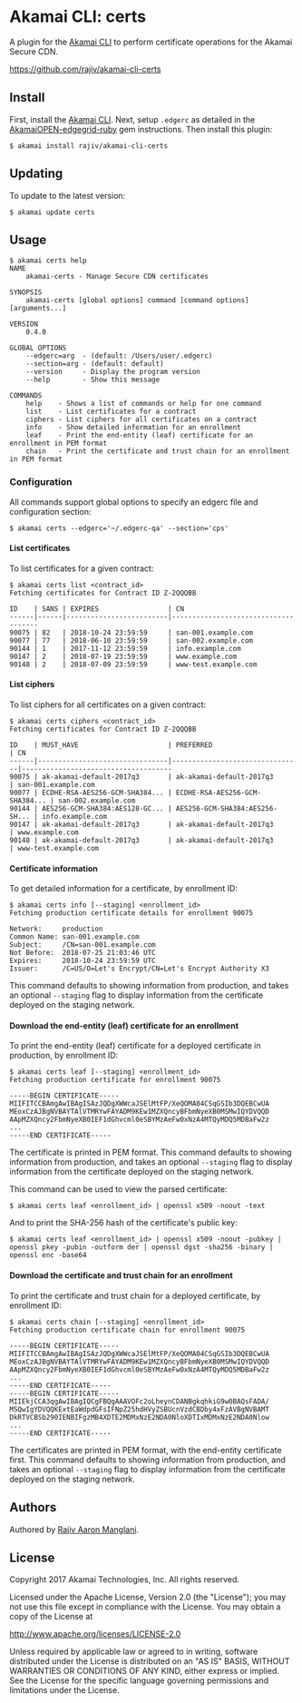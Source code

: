 # Akamai CLI: certs

A plugin for the [Akamai CLI](https://github.com/akamai/cli) to perform certificate operations for the Akamai Secure CDN.

https://github.com/rajiv/akamai-cli-certs

## Install

First, install the [Akamai CLI](https://github.com/akamai/cli). Next, setup `.edgerc` as detailed in the [AkamaiOPEN-edgegrid-ruby](https://github.com/akamai/AkamaiOPEN-edgegrid-ruby) gem instructions. Then install this plugin:

    $ akamai install rajiv/akamai-cli-certs

## Updating

To update to the latest version:

    $ akamai update certs

## Usage

    $ akamai certs help
    NAME
        akamai-certs - Manage Secure CDN certificates

    SYNOPSIS
        akamai-certs [global options] command [command options] [arguments...]

    VERSION
        0.4.0

    GLOBAL OPTIONS
        --edgerc=arg  - (default: /Users/user/.edgerc)
        --section=arg - (default: default)
        --version     - Display the program version
        --help        - Show this message

    COMMANDS
        help    - Shows a list of commands or help for one command
        list    - List certificates for a contract
        ciphers - List ciphers for all certificates on a contract
        info    - Show detailed information for an enrollment
        leaf    - Print the end-entity (leaf) certificate for an enrollment in PEM format
        chain   - Print the certificate and trust chain for an enrollment in PEM format

### Configuration

All commands support global options to specify an edgerc file and configuration section:

    $ akamai certs --edgerc='~/.edgerc-qa' --section='cps'

#### List certificates

To list certificates for a given contract:

    $ akamai certs list <contract_id>
    Fetching certificates for Contract ID Z-2QQQBB

    ID    | SANS | EXPIRES                 | CN
    ------|------|-------------------------|-------------------------------------
    90075 | 82   | 2018-10-24 23:59:59     | san-001.example.com
    90077 | 77   | 2018-06-10 23:59:59     | san-002.example.com
    90144 | 1    | 2017-11-12 23:59:59     | info.example.com
    90147 | 2    | 2018-07-19 23:59:59     | www.example.com
    90148 | 2    | 2018-07-09 23:59:59     | www-test.example.com

#### List ciphers

To list ciphers for all certificates on a given contract:

    $ akamai certs ciphers <contract_id>
    Fetching certificates for Contract ID Z-2QQQBB

    ID    | MUST_HAVE                      | PREFERRED                      | CN
    ------|--------------------------------|--------------------------------|-------------------------------------
    90075 | ak-akamai-default-2017q3       | ak-akamai-default-2017q3       | san-001.example.com
    90077 | ECDHE-RSA-AES256-GCM-SHA384... | ECDHE-RSA-AES256-GCM-SHA384... | san-002.example.com
    90144 | AES256-GCM-SHA384:AES128-GC... | AES256-GCM-SHA384:AES256-SH... | info.example.com
    90147 | ak-akamai-default-2017q3       | ak-akamai-default-2017q3       | www.example.com
    90148 | ak-akamai-default-2017q3       | ak-akamai-default-2017q3       | www-test.example.com

#### Certificate information

To get detailed information for a certificate, by enrollment ID:

    $ akamai certs info [--staging] <enrollment_id>
    Fetching production certificate details for enrollment 90075

    Network:     production
    Common Name: san-001.example.com
    Subject:     /CN=san-001.example.com
    Not Before:  2018-07-25 21:03:46 UTC
    Expires:     2018-10-24 23:59:59 UTC
    Issuer:      /C=US/O=Let's Encrypt/CN=Let's Encrypt Authority X3

This command defaults to showing information from production, and takes an optional `--staging` flag to display information from the certificate deployed on the staging network.

#### Download the end-entity (leaf) certificate for an enrollment

To print the end-entity (leaf) certificate for a deployed certificate in production, by enrollment ID:

    $ akamai certs leaf [--staging] <enrollment_id>
    Fetching production certificate for enrollment 90075

    -----BEGIN CERTIFICATE-----
    MIIFITCCBAmgAwIBAgISAzJQDgXWWcaJSElMtFP/XeQOMA04CSqGSIb3DQEBCwUA
    MEoxCzAJBgNVBAYTAlVTMRYwFAYADM9KEw1MZXQncyBFbmNyeXB0MSMwIQYDVQQD
    AApMZXQncy2FbmNyeXB0IEF1dGhvcml0eSBYMzAeFw0xNzA4MTQyMDQ5MDBaFw2z
    ...
    -----END CERTIFICATE-----

The certificate is printed in PEM format. This command defaults to showing information from production, and takes an optional `--staging` flag to display information from the certificate deployed on the staging network.

This command can be used to view the parsed certificate:

    $ akamai certs leaf <enrollment_id> | openssl x509 -noout -text

And to print the SHA-256 hash of the certificate's public key:

    $ akamai certs leaf <enrollment_id> | openssl x509 -noout -pubkey | openssl pkey -pubin -outform der | openssl dgst -sha256 -binary | openssl enc -base64

#### Download the certificate and trust chain for an enrollment

To print the certificate and trust chain for a deployed certificate, by enrollment ID:

    $ akamai certs chain [--staging] <enrollment_id>
    Fetching production certificate chain for enrollment 90075

    -----BEGIN CERTIFICATE-----
    MIIFITCCBAmgAwIBAgISAzJQDgXWWcaJSElMtFP/XeQOMA04CSqGSIb3DQEBCwUA
    MEoxCzAJBgNVBAYTAlVTMRYwFAYADM9KEw1MZXQncyBFbmNyeXB0MSMwIQYDVQQD
    AApMZXQncy2FbmNyeXB0IEF1dGhvcml0eSBYMzAeFw0xNzA4MTQyMDQ5MDBaFw2z
    ...
    -----END CERTIFICATE-----
    -----BEGIN CERTIFICATE-----
    MIIEkjCCA3qgAwIBAgIQCgFBQgAAAVOFc2oLheynCDANBgkqhkiG9w0BAQsFADA/
    MSQwIgYDVQQKExtEaWdpdGFsIFNpZ25hdHVyZSBUcnVzdCBDby4xFzAVBgNVBAMT
    DkRTVCBSb290IENBIFgzMB4XDTE2MDMxNzE2NDA0NloXDTIxMDMxNzE2NDA0Nlow
    ...
    -----END CERTIFICATE-----

The certificates are printed in PEM format, with the end-entity certificate first. This command defaults to showing information from production, and takes an optional `--staging` flag to display information from the certificate deployed on the staging network.


## Authors

Authored by [Rajiv Aaron Manglani](https://www.rajivmanglani.com/).

## License

Copyright 2017 Akamai Technologies, Inc. All rights reserved.

Licensed under the Apache License, Version 2.0 (the "License");
you may not use this file except in compliance with the License.
You may obtain a copy of the License at

http://www.apache.org/licenses/LICENSE-2.0

Unless required by applicable law or agreed to in writing, software
distributed under the License is distributed on an "AS IS" BASIS,
WITHOUT WARRANTIES OR CONDITIONS OF ANY KIND, either express or implied.
See the License for the specific language governing permissions and
limitations under the License.
